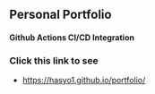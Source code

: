 ## Personal Portfolio

#### Github Actions CI/CD Integration 

### Click this link to see 
- https://hasyo1.github.io/portfolio/ 
